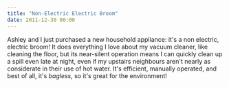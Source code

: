 ```yaml
---
title: "Non-Electric Electric Broom"
date: 2011-12-30 00:00
---
```


<p>Ashley and I just purchased a new household appliance: it's a non electric, electric broom! It does everything I love about my vacuum cleaner, like cleaning the floor, but its near-silent operation means I can quickly clean up a spill even late at night, even if my upstairs neighbours aren't nearly as considerate in their use of hot water.
It's efficient, manually operated, and best of all, it's <em>bagless</em>, so it's great for the environment! <!--more--></p>

<!-- more -->

